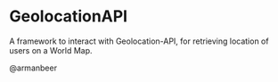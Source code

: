 # GeolocationAPI
A framework to interact with Geolocation-API, for retrieving location of users on a World Map.

@armanbeer
